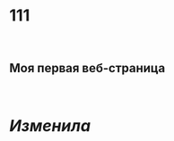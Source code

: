 # 111
<!DOCTYPE HTML>
<html>
 <head>
</head>
 <body>
 <h2>Моя первая веб-страница</h2>
 <h1><i>Изменила</i></h1>
</body>
</html>
